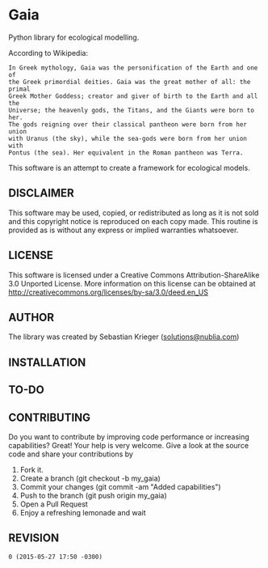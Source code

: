 Gaia
====

Python library for ecological modelling.

According to Wikipedia:

    In Greek mythology, Gaia was the personification of the Earth and one of
    the Greek primordial deities. Gaia was the great mother of all: the primal
    Greek Mother Goddess; creator and giver of birth to the Earth and all the
    Universe; the heavenly gods, the Titans, and the Giants were born to her.
    The gods reigning over their classical pantheon were born from her union
    with Uranus (the sky), while the sea-gods were born from her union with
    Pontus (the sea). Her equivalent in the Roman pantheon was Terra.

This software is an attempt to create a framework for ecological models.


DISCLAIMER
----------

This software may be used, copied, or redistributed as long as it is not sold 
and this copyright notice is reproduced on each copy made. This routine is 
provided as is without any express or implied warranties whatsoever.


LICENSE
-------

This software is licensed under a Creative Commons Attribution-ShareAlike 3.0
Unported License. More information on this license can be obtained at
http://creativecommons.org/licenses/by-sa/3.0/deed.en_US


AUTHOR
------

The library was created by Sebastian Krieger (solutions@nublia.com)


INSTALLATION
------------


TO-DO
-----


CONTRIBUTING
------------

Do you want to contribute by improving code performance or increasing 
capabilities? Great! Your help is very welcome. Give a look at the source code
and share your contributions by

1. Fork it.
2. Create a branch (git checkout -b my_gaia)
3. Commit your changes (git commit -am "Added capabilities")
4. Push to the branch (git push origin my_gaia)
5. Open a Pull Request
6. Enjoy a refreshing lemonade and wait


REVISION
--------
    0 (2015-05-27 17:50 -0300)
